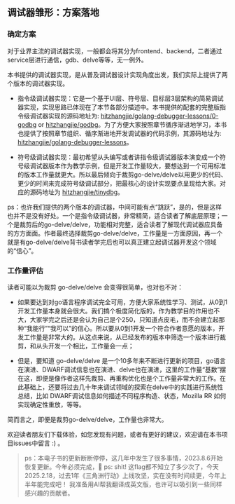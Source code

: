 ## 调试器雏形：方案落地

### 确定方案

对于业界主流的调试器实现，一般都会将其分为frontend、backend，二者通过service层进行通信，gdb、delve等等，无一例外。

本书提供的调试器实现，是从普及调试器设计实现角度出发，我们实际上提供了两个版本的调试器实现。

- 指令级调试器实现：它是一个基于UI层、符号层、目标层3层架构的简易调试器实现，实现思路已体现在了本节各部分描述中。本书提供的配套的完整版指令级调试器实现的源码地址为: [hitzhangjie/golang-debugger-lessons/0-godbg](https://github.com/hitzhangjie/godbg) or [hitzhangjie/godbg](https://github.com/hitzhangjie/godbg)。为了方便大家按照章节循序渐进地学习，本书也提供了按照章节组织、循序渐进地开发调试器的代码示例，其源码地址为: [hitzhangjie/golang-debugger-lessons](https://github.com/debugger101/golang-debugger-lessons)。

- 符号级调试器实现：最初希望从头编写或者讲指令级调试器版本演变成一个符号级调试器版本作为教学示例，但是开发工作量较大，要想达到一个可用标准的版本工作量就更大。所以最后倾向于裁剪go-delve/delve以用更少的代码、更少的时间来完成符号级调试部分，把最核心的设计实现要点呈现给大家。对应的源码地址为 [hitzhangjie/tinydbg](https://github.com/hitzhangjie/tinydbg)。

ps：也许我们提供的两个版本的调试器，中间可能有点“跳跃”，是的，但是这样也并不是没有好处。一个是指令级调试器，非常精简，适合读者了解底层原理；一个是裁剪后的go-delve/delve，功能相对完整，适合读者了解现代调试器应具备的方方面面。作者最终选择裁剪go-delve/delve，工作量是一方面原因，再一个就是有go-delve/delve背书读者学完后也可以真正建立起调试器开发这个领域的“信心”。

### 工作量评估

读者可能以为裁剪 go-delve/delve 会变得很简单，也对也不对：

- 如果要达到对go语言程序调试完全可用，方便大家系统性学习、测试，从0到1开发工作量本身就会很大。我们搞个极度简化版的，作为教学目的作用也不大，大家学完之后还是会认为自己是个250，只知道点皮毛，而不会建立起那种“我能行”“我可以”的信心。所以要从0到1开发一个符合作者意愿的版本，开发工作量是非常大的。从这点来说，从已经发布的版本中筛选一个版本进行裁剪，和从头开发一个相比，工作量会一点；

- 但是，要知道 go-delve/delve 是一个10多年来不断进行更新的项目，go语言在演进、DWARF调试信息也在演进、delve也在演进，这里的工作量“基数”摆在这，即便是像作者这样先裁剪、再重构优化也是个工作量非常大的工作。在此基础上，还要将过去几十年来调试领域的探索在delve中的实践进行系统性总结，比如 DWARF调试信息如何描述不同程序构造、状态，Mozilla RR 如何实现确定性重放，等等。

简而言之，即便是裁剪go-delve/delve，工作量也非常大。

欢迎读者朋友们下载体验，如您发现有问题，或者有更好的建议，欢迎请在本书项目issues中留言 :) 。


> ps：本电子书的更新断断停停，这几年中发生了很多事情，2023.8.6开始恢复更新。今年必须完成，:muscle:
> ps: shit! 这flag都不知立了多少次了，今天2025.2.18，过去1年《三角洲行动》上线攻坚，实在没有时间续更，今年上半年能完成吧！
>     我准备用AI帮我翻译成英文版，也许可以吸引到一些同样感兴趣的贡献者。
